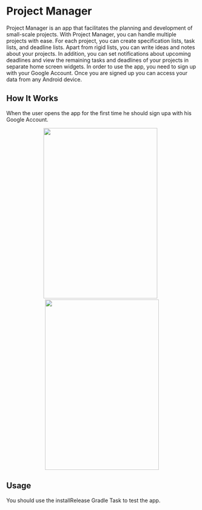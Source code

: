 # Project Manager

Project Manager is an app that facilitates the planning and development of small-scale projects. With
Project Manager, you can handle multiple projects with ease. For each project, you can create
specification lists, task lists, and deadline lists. Apart from rigid lists, you can write ideas and notes
about your projects. In addition, you can set notifications about upcoming deadlines and view the
remaining tasks and deadlines of your projects in separate home screen widgets. In order to use the app,
you need to sign up with your Google Account. Once you are signed up you can access your data from
any Android device.

## How It Works

When the user opens the app for the first time he should sign upa with his Google Account.

<p align="center">
  <img src="https://drive.google.com/uc?id=1j292_lw5Fy1SVE1x1aO7Flxj5gOM19LQ" width="300" height="450"> &nbsp<img src="https://drive.google.com/uc?id=1ET50h2M73vLQG34LbxtsDaxLjZuwje-V" width="300" height="450">
</p>

## Usage

You should use the installRelease Gradle Task to test the app.
